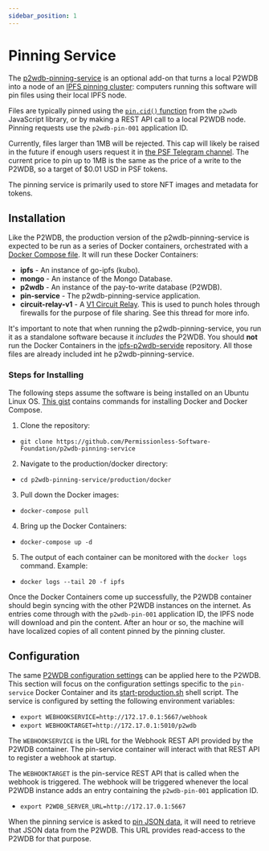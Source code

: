 ```yaml
---
sidebar_position: 1
---
```


# Pinning Service

The [p2wdb-pinning-service](https://github.com/Permissionless-Software-Foundation/p2wdb-pinning-service) is an optional add-on that turns a local P2WDB into a node of an [IPFS pinning cluster](https://docs.ipfs.tech/how-to/work-with-pinning-services/#use-an-existing-pinning-service): computers running this software will pin files using their local IPFS node.

Files are typically pinned using the [`pin.cid()` function](https://github.com/Permissionless-Software-Foundation/p2wdb#pin-an-ipfs-cid) from the `p2wdb` JavaScript library, or by making a REST API call to a local P2WDB node. Pinning requests use the `p2wdb-pin-001` application ID.

Currently, files larger than 1MB will be rejected. This cap will likely be raised in the future if enough users request it in [the PSF Telegram channel](https://t.me/permissionless_software). The current price to pin up to 1MB is the same as the price of a write to the P2WDB, so a target of $0.01 USD in PSF tokens.

The pinning service is primarily used to store NFT images and metadata for tokens.

## Installation

Like the P2WDB, the production version of the p2wdb-pinning-service is expected to be run as a series of Docker containers, orchestrated with a [Docker Compose file](https://github.com/Permissionless-Software-Foundation/p2wdb-pinning-service/blob/master/production/docker/docker-compose.yml). It will run these Docker Containers:

- **ipfs** - An instance of go-ipfs (kubo).
- **mongo** - An instance of the Mongo Database.
- **p2wdb** - An instance of the pay-to-write database (P2WDB).
- **pin-service** - The p2wdb-pinning-service application.
- **circuit-relay-v1** - A [V1 Circuit Relay](https://discuss.ipfs.tech/t/roadmap-for-circuit-relay-v2-file-transfer/14713). This is used to punch holes through firewalls for the purpose of file sharing. See this thread for more info.

It's important to note that when running the p2wdb-pinning-service, you run it as a standalone software because it *includes* the P2WDB. You should **not** run the Docker Containers in the [ipfs-p2wdb-servide](https://github.com/Permissionless-Software-Foundation/ipfs-p2wdb-service) repository. All those files are already included int he p2wdb-pinning-service.

### Steps for Installing
The following steps assume the software is being installed on an Ubuntu Linux OS. [This gist](https://gist.github.com/christroutner/a39f656850dc022b60f25c9663dd1cdd) contains commands for installing Docker and Docker Compose.

1. Clone the repository:
  - `git clone https://github.com/Permissionless-Software-Foundation/p2wdb-pinning-service`

2. Navigate to the production/docker directory:
  - `cd p2wdb-pinning-service/production/docker`

3. Pull down the Docker images:
  - `docker-compose pull`

4. Bring up the Docker Containers:
  - `docker-compose up -d`

5. The output of each container can be monitored with the `docker logs` command. Example:
  - `docker logs --tail 20 -f ipfs`

Once the Docker Containers come up successfully, the P2WDB container should begin syncing with the other P2WDB instances on the internet. As entries come through with the `p2wdb-pin-001` application ID, the IPFS node will download and pin the content. After an hour or so, the machine will have localized copies of all content pinned by the pinning cluster.

## Configuration

The same [P2WDB configuration settings](/docs/software/config) can be applied here to the P2WDB. This section will focus on the configuration settings specific to the `pin-service` Docker Container and its [start-production.sh](https://github.com/Permissionless-Software-Foundation/p2wdb-pinning-service/blob/master/production/docker/pin-service/start-production.sh) shell script. The service is configured by setting the following environment variables:

- `export WEBHOOKSERVICE=http://172.17.0.1:5667/webhook`
- `export WEBHOOKTARGET=http://172.17.0.1:5010/p2wdb`

The `WEBHOOKSERVICE` is the URL for the Webhook REST API provided by the P2WDB container. The pin-service container will interact with that REST API to register a webhook at startup.

The `WEBHOOKTARGET` is the pin-service REST API that is called when the webhook is triggered. The webhook will be triggered whenever the local P2WDB instance adds an entry containing the `p2wdb-pin-001` application ID.

- `export P2WDB_SERVER_URL=http://172.17.0.1:5667`

When the pinning service is asked to [pin JSON data](https://github.com/Permissionless-Software-Foundation/p2wdb#pin-json-data), it will need to retrieve that JSON data from the P2WDB. This URL provides read-access to the P2WDB for that purpose.
